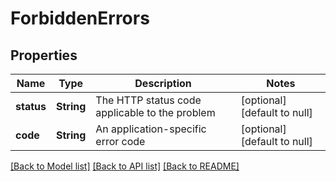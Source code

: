 # ForbiddenErrors

## Properties
Name | Type | Description | Notes
------------ | ------------- | ------------- | -------------
**status** | **String** | The HTTP status code applicable to the problem | [optional] [default to null]
**code** | **String** | An application-specific error code | [optional] [default to null]

[[Back to Model list]](../README.md#documentation-for-models) [[Back to API list]](../README.md#documentation-for-api-endpoints) [[Back to README]](../README.md)


